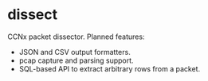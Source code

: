 # dissect

CCNx packet dissector. Planned features:

- JSON and CSV output formatters.
- pcap capture and parsing support.
- SQL-based API to extract arbitrary rows from a packet.